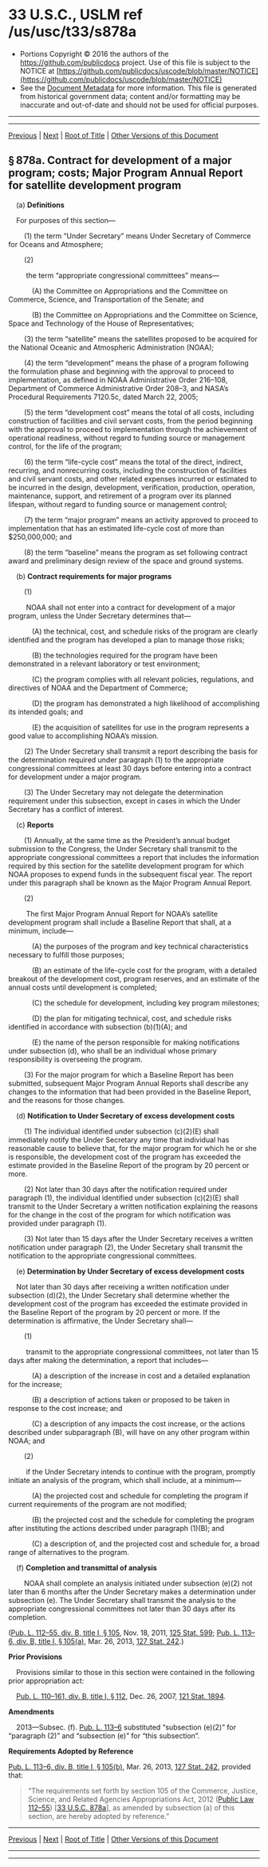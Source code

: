 ---
---

# 33 U.S.C., USLM ref /us/usc/t33/s878a

* Portions Copyright © 2016 the authors of the https://github.com/publicdocs project.
  Use of this file is subject to the NOTICE at [https://github.com/publicdocs/uscode/blob/master/NOTICE](https://github.com/publicdocs/uscode/blob/master/NOTICE)
* See the [Document Metadata](././../../../../..//README.md) for more information.
  This file is generated from historical government data; content and/or formatting may be inaccurate and out-of-date and should not be used for official purposes.

----------
----------

[Previous](./../../../../..//us/usc/t33/ch17/schI/m__us_usc_t33_s878.md) | [Next](./../../../../..//us/usc/t33/ch17/schI/m__us_usc_t33_s878b.md) | [Root of Title](./../../../../../) | [Other Versions of this Document](https://publicdocs.github.io/go/links?ns=uslm&ref=%2Fus%2Fusc%2Ft33%2Fs878a)

## § 878a. Contract for development of a major program; costs; Major Program Annual Report for satellite development program

    (a) __Definitions__ 

    For purposes of this section—

        (1) the term “Under Secretary” means Under Secretary of Commerce for Oceans and Atmosphere;

        (2)

         the term “appropriate congressional committees” means—

            (A) the Committee on Appropriations and the Committee on Commerce, Science, and Transportation of the Senate; and

            (B) the Committee on Appropriations and the Committee on Science, Space and Technology of the House of Representatives;

        (3) the term “satellite” means the satellites proposed to be acquired for the National Oceanic and Atmospheric Administration (NOAA);

        (4) the term “development” means the phase of a program following the formulation phase and beginning with the approval to proceed to implementation, as defined in NOAA Administrative Order 216–108, Department of Commerce Administrative Order 208–3, and NASA’s Procedural Requirements 7120.5c, dated March 22, 2005;

        (5) the term “development cost” means the total of all costs, including construction of facilities and civil servant costs, from the period beginning with the approval to proceed to implementation through the achievement of operational readiness, without regard to funding source or management control, for the life of the program;

        (6) the term “life-cycle cost” means the total of the direct, indirect, recurring, and nonrecurring costs, including the construction of facilities and civil servant costs, and other related expenses incurred or estimated to be incurred in the design, development, verification, production, operation, maintenance, support, and retirement of a program over its planned lifespan, without regard to funding source or management control;

        (7) the term “major program” means an activity approved to proceed to implementation that has an estimated life-cycle cost of more than $250,000,000; and

        (8) the term “baseline” means the program as set following contract award and preliminary design review of the space and ground systems.

    (b) __Contract requirements for major programs__ 

        (1)

         NOAA shall not enter into a contract for development of a major program, unless the Under Secretary determines that—

            (A) the technical, cost, and schedule risks of the program are clearly identified and the program has developed a plan to manage those risks;

            (B) the technologies required for the program have been demonstrated in a relevant laboratory or test environment;

            (C) the program complies with all relevant policies, regulations, and directives of NOAA and the Department of Commerce;

            (D) the program has demonstrated a high likelihood of accomplishing its intended goals; and

            (E) the acquisition of satellites for use in the program represents a good value to accomplishing NOAA’s mission.

        (2) The Under Secretary shall transmit a report describing the basis for the determination required under paragraph (1) to the appropriate congressional committees at least 30 days before entering into a contract for development under a major program.

        (3) The Under Secretary may not delegate the determination requirement under this subsection, except in cases in which the Under Secretary has a conflict of interest.

    (c) __Reports__ 

        (1) Annually, at the same time as the President’s annual budget submission to the Congress, the Under Secretary shall transmit to the appropriate congressional committees a report that includes the information required by this section for the satellite development program for which NOAA proposes to expend funds in the subsequent fiscal year. The report under this paragraph shall be known as the Major Program Annual Report.

        (2)

         The first Major Program Annual Report for NOAA’s satellite development program shall include a Baseline Report that shall, at a minimum, include—

            (A) the purposes of the program and key technical characteristics necessary to fulfill those purposes;

            (B) an estimate of the life-cycle cost for the program, with a detailed breakout of the development cost, program reserves, and an estimate of the annual costs until development is completed;

            (C) the schedule for development, including key program milestones;

            (D) the plan for mitigating technical, cost, and schedule risks identified in accordance with subsection (b)(1)(A); and

            (E) the name of the person responsible for making notifications under subsection (d), who shall be an individual whose primary responsibility is overseeing the program.

        (3) For the major program for which a Baseline Report has been submitted, subsequent Major Program Annual Reports shall describe any changes to the information that had been provided in the Baseline Report, and the reasons for those changes.

    (d) __Notification to Under Secretary of excess development costs__ 

        (1) The individual identified under subsection (c)(2)(E) shall immediately notify the Under Secretary any time that individual has reasonable cause to believe that, for the major program for which he or she is responsible, the development cost of the program has exceeded the estimate provided in the Baseline Report of the program by 20 percent or more.

        (2) Not later than 30 days after the notification required under paragraph (1), the individual identified under subsection (c)(2)(E) shall transmit to the Under Secretary a written notification explaining the reasons for the change in the cost of the program for which notification was provided under paragraph (1).

        (3) Not later than 15 days after the Under Secretary receives a written notification under paragraph (2), the Under Secretary shall transmit the notification to the appropriate congressional committees.

    (e) __Determination by Under Secretary of excess development costs__ 

    Not later than 30 days after receiving a written notification under subsection (d)(2), the Under Secretary shall determine whether the development cost of the program has exceeded the estimate provided in the Baseline Report of the program by 20 percent or more. If the determination is affirmative, the Under Secretary shall—

        (1)

         transmit to the appropriate congressional committees, not later than 15 days after making the determination, a report that includes—

            (A) a description of the increase in cost and a detailed explanation for the increase;

            (B) a description of actions taken or proposed to be taken in response to the cost increase; and

            (C) a description of any impacts the cost increase, or the actions described under subparagraph (B), will have on any other program within NOAA; and

        (2)

         if the Under Secretary intends to continue with the program, promptly initiate an analysis of the program, which shall include, at a minimum—

            (A) the projected cost and schedule for completing the program if current requirements of the program are not modified;

            (B) the projected cost and the schedule for completing the program after instituting the actions described under paragraph (1)(B); and

            (C) a description of, and the projected cost and schedule for, a broad range of alternatives to the program.

    (f) __Completion and transmittal of analysis__ 

        NOAA shall complete an analysis initiated under subsection (e)(2) not later than 6 months after the Under Secretary makes a determination under subsection (e). The Under Secretary shall transmit the analysis to the appropriate congressional committees not later than 30 days after its completion.

([Pub. L. 112–55, div. B, title I, § 105][/us/pl/112/55/s105], Nov. 18, 2011, [125 Stat. 599][/us/stat/125/599]; [Pub. L. 113–6, div. B, title I, § 105(a)][/us/pl/113/6/s105/a], Mar. 26, 2013, [127 Stat. 242][/us/stat/127/242].)

 __Prior Provisions__ 

    Provisions similar to those in this section were contained in the following prior appropriation act:

    [Pub. L. 110–161, div. B, title I, § 112][/us/pl/110/161/s112], Dec. 26, 2007, [121 Stat. 1894][/us/stat/121/1894].

 __Amendments__ 

    2013—Subsec. (f). [Pub. L. 113–6][/us/pl/113/6] substituted “subsection (e)(2)” for “paragraph (2)” and “subsection (e)” for “this subsection”.

 __Requirements Adopted by Reference__ 

[Pub. L. 113–6, div. B, title I, § 105(b)][/us/pl/113/6/s105/b], Mar. 26, 2013, [127 Stat. 242][/us/stat/127/242], provided that: 

> “The requirements set forth by section 105 of the Commerce, Justice, Science, and Related Agencies Appropriations Act, 2012 ([Public Law 112–55][/us/pl/112/55]) \[[33 U.S.C. 878a][/us/usc/t33/s878a]\], as amended by subsection (a) of this section, are hereby adopted by reference.”

----------

[Previous](./../../../../..//us/usc/t33/ch17/schI/m__us_usc_t33_s878.md) | [Next](./../../../../..//us/usc/t33/ch17/schI/m__us_usc_t33_s878b.md) | [Root of Title](./../../../../../) | [Other Versions of this Document](https://publicdocs.github.io/go/links?ns=uslm&ref=%2Fus%2Fusc%2Ft33%2Fs878a)

----------
----------

[/us/pl/112/55/s105]: https://publicdocs.github.io/go/links?ns=uslm&ref=%2Fus%2Fpl%2F112%2F55%2Fs105
[/us/stat/125/599]: https://publicdocs.github.io/go/links?ns=uslm&ref=%2Fus%2Fstat%2F125%2F599
[/us/pl/113/6/s105/a]: https://publicdocs.github.io/go/links?ns=uslm&ref=%2Fus%2Fpl%2F113%2F6%2Fs105%2Fa
[/us/stat/127/242]: https://publicdocs.github.io/go/links?ns=uslm&ref=%2Fus%2Fstat%2F127%2F242
[/us/pl/110/161/s112]: https://publicdocs.github.io/go/links?ns=uslm&ref=%2Fus%2Fpl%2F110%2F161%2Fs112
[/us/stat/121/1894]: https://publicdocs.github.io/go/links?ns=uslm&ref=%2Fus%2Fstat%2F121%2F1894
[/us/pl/113/6]: https://publicdocs.github.io/go/links?ns=uslm&ref=%2Fus%2Fpl%2F113%2F6
[/us/pl/113/6/s105/b]: https://publicdocs.github.io/go/links?ns=uslm&ref=%2Fus%2Fpl%2F113%2F6%2Fs105%2Fb
[/us/stat/127/242]: https://publicdocs.github.io/go/links?ns=uslm&ref=%2Fus%2Fstat%2F127%2F242
[/us/pl/112/55]: https://publicdocs.github.io/go/links?ns=uslm&ref=%2Fus%2Fpl%2F112%2F55
[/us/usc/t33/s878a]: https://publicdocs.github.io/go/links?ns=uslm&ref=%2Fus%2Fusc%2Ft33%2Fs878a


